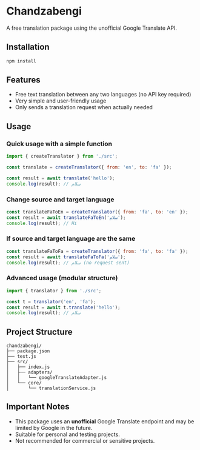 # Chandzabengi

A free translation package using the unofficial Google Translate API.

## Installation

```bash
npm install
```

## Features
- Free text translation between any two languages (no API key required)
- Very simple and user-friendly usage
- Only sends a translation request when actually needed

## Usage

### Quick usage with a simple function
```js
import { createTranslator } from './src';

const translate = createTranslator({ from: 'en', to: 'fa' });

const result = await translate('hello');
console.log(result); // سلام
```

### Change source and target language
```js
const translateFaToEn = createTranslator({ from: 'fa', to: 'en' });
const result = await translateFaToEn('سلام');
console.log(result); // Hi
```

### If source and target language are the same
```js
const translateFaToFa = createTranslator({ from: 'fa', to: 'fa' });
const result = await translateFaToFa('سلام');
console.log(result); // سلام (no request sent)
```

### Advanced usage (modular structure)
```js
import { translator } from './src';

const t = translator('en', 'fa');
const result = await t.translate('hello');
console.log(result); // سلام
```

## Project Structure
```
chandzabengi/
├── package.json
├── test.js
├── src/
│   ├── index.js
│   ├── adapters/
│   │   └── googleTranslateAdapter.js
│   └── core/
│       └── translationService.js
```

## Important Notes
- This package uses an **unofficial** Google Translate endpoint and may be limited by Google in the future.
- Suitable for personal and testing projects.
- Not recommended for commercial or sensitive projects.
